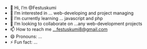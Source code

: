 - 👋 Hi, I’m @Festuskumi
- 👀 I’m interested in ... web-developing and project managing
- 🌱 I’m currently learning ... javascript and php
- 💞️ I’m looking to collaborate on ...any web-development projects
- 📫 How to reach me ...festuskumi8@gmail.com
- 😄 Pronouns: ...
- ⚡ Fun fact: ...

<!---
Festuskumi/Festuskumi is a ✨ special ✨ repository because its `README.md` (this file) appears on your GitHub profile.
You can click the Preview link to take a look at your changes.
--->

